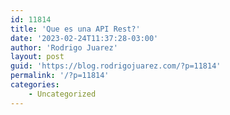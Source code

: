 ```yaml
---
id: 11814
title: 'Que es una API Rest?'
date: '2023-02-24T11:37:28-03:00'
author: 'Rodrigo Juarez'
layout: post
guid: 'https://blog.rodrigojuarez.com/?p=11814'
permalink: '/?p=11814'
categories:
    - Uncategorized
---
```


